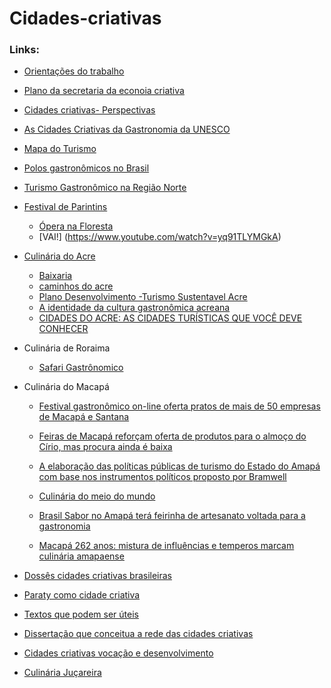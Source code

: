 # Cidades-criativas


### Links:

- [Orientações do trabalho](https://cefetrjbr.sharepoint.com/:w:/r/sites/Section_122086/_layouts/15/Doc.aspx?action=edit&sourcedoc=%7B3d6b4a83-94aa-4dcb-a974-f209d555fa8c%7D)
- [Plano da secretaria da econoia criativa](http://rubi.casaruibarbosa.gov.br/bitstream/20.500.11997/8086/1/plano%20da%20secretaria%20da%20economia%20criativa.pdf)

- [Cidades criativas- Perspectivas](https://garimpodesolucoes.com.br/wp-content/uploads/2014/09/Livro_Cidades_Criativas_Perspectivas_v1.pdf)

- [As Cidades Criativas da Gastronomia da UNESCO](https://foodandroad.com/pt-br/cidades-criativas-gastronomia-unesco/)
- [Mapa do Turismo](http://www.mapa.turismo.gov.br/mapa/init.html#/home)

- [Polos gastronômicos no Brasil](https://brasilturis.com.br/viaje-pelo-paladar-conheca-os-principais-polos-do-turismo-gastronomico-nacional)

- [Turismo Gastronômico na Região Norte](https://www.fazfacil.com.br/lazer/turismo-gastronomico-norte/)

- [Festival de Parintins](https://www.festivaldeparintins.com.br/blog/gastronomia/)
  - [Ópera na Floresta](https://www.almadeviajante.com/festival-folclorico-de-parintins/)
  - [VAI!] (https://www.youtube.com/watch?v=yq91TLYMGkA)
  
- [Culinária do Acre](https://todosdestinos.com/norte/acre/culinaria-do-acre-reune-delicias-de-outros-estados/)
  - [Baixaria](http://g1.globo.com/ac/acre/noticia/2013/03/aprenda-fazer-um-prato-tipico-da-culinaria-acreana-baixaria.html)  
  - [caminhos do acre](caminhosdoacre-web.pdf)
  - [Plano Desenvolvimento -Turismo Sustentavel Acre](https://github.com/AnaMCMV/Turismo/blob/main/Turismo/Cidades-Criativas/P06%20-%20Plano%20Desenvolvimento%20-Turismo%20Sustentavel%20Acre2015-2020.pdf)
  - [A identidade da cultura gastronômica acreana](https://github.com/AnaMCMV/Turismo/blob/main/Turismo/Cidades-Criativas/A%20identidade%20da%20cultura%20gastron%C3%B4mica%20acreana.pdf)
  - [CIDADES DO ACRE: AS CIDADES TURÍSTICAS QUE VOCÊ DEVE CONHECER](https://ficaativoeviaja.com.br/cidades-do-acre/#Rio_Branco)
  
 - Culinária de Roraima
   - [Safari Gastrônomico](https://roraimaadventures.com.br/produto/safari-gastronomico/) 

- Culinária do Macapá

  - [Festival gastronômico on-line oferta pratos de mais de 50 empresas de Macapá e Santana](https://g1.globo.com/ap/amapa/noticia/2020/12/13/festival-gastronomico-on-line-oferta-pratos-de-mais-de-50-empresas-de-macapa-e-santana.ghtml)
 
  - [Feiras de Macapá reforçam oferta de produtos para o almoço do Círio, mas procura ainda é baixa](https://g1.globo.com/ap/amapa/noticia/2019/10/10/feiras-de-macapa-reforcam-oferta-de-produtos-para-o-almoco-do-cirio-mas-procura-ainda-e-baixa.ghtml)
  -  [A elaboração das políticas públicas de turismo do 
Estado do Amapá com base nos instrumentos políticos 
proposto por Bramwell](https://github.com/AnaMCMV/Turismo/blob/main/Turismo/Cidades-Criativas/A%20elabora%C3%A7%C3%A3o%20das%20pol%C3%ADticas%20p%C3%BAblicas%20de%20turismo%20do.pdf)
  -  [Culinária do meio do mundo](https://cet.unb.br/index.php?option=com_content&view=article&id=154:culinaria-do-meio-do-mundo&catid=34)
  -  [Brasil Sabor no Amapá terá feirinha de artesanato voltada para a gastronomia](https://abrasel.com.br/noticias/noticias/brasil-sabor-no-amapa-tera-feirinha-de-artesanato-voltada-para-a-gastronomia/)
  -  [Macapá 262 anos: mistura de influências e temperos marcam culinária amapaense](https://macapa.ap.gov.br/macapa-262-anos-mistura-de-influencias-e-temperos-marcam-culinaria-amapaense/)

- [Dossês cidades criativas brasileiras](http://observagastronomia.com.br/dossies-de-candidaturas/)

- [Paraty como cidade criativa](https://www.paraty.rj.gov.br/paraty-cidade-gastronomica)

- [Textos que podem ser úteis](http://observagastronomia.com.br/publicacoes/academicas/)
- [Dissertação que conceitua a rede das cidades criativas](https://repositorio.bc.ufg.br/tede/bitstream/tede/7795/5/Disserta%C3%A7%C3%A3o%20-%20Victor%20Moura%20Soares%20Ferreira%20-%202017.pdf)
- [Cidades criativas vocação e desenvolvimento](https://www.feevale.br/Comum/midias/b8f7d75d-202c-48ab-9330-6b941321df51/E-BOOK%20Cidades%20Criativas.pdf)
- [Culinária Juçareira](https://issuu.com/ubalab/docs/culinariajucareira)
